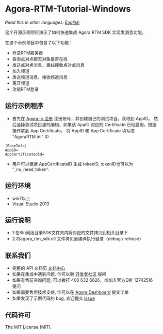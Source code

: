 # Agora-RTM-Tutorial-Windows

*Read this in other languages: [English](README.md)*

这个开源示例项目演示了如何快速集成 Agora RTM SDK 实现发消息功能。

在这个示例项目中包含了以下功能：

- 登录RTM服务器
- 查询点对点聊天对象是否在线
- 发送点对点消息，离线接收点对点消息
- 加入频道
- 发送频道消息，接收频道消息
- 离开频道
- 注销RTM登录


## 运行示例程序
- 首先在 [Agora.io 注册](https://dashboard.agora.io/cn/signup/) 注册账号，并创建自己的测试项目，获取到 AppID。
然后选择测试项目里的编辑，如果该 AppID 对应的 Certificate 已经启用，根据操作拿到 App Certificate。
将 AppID 和 App Certificate 填写进 "AgoraRTM.ini" 中

```
[BaseInfo]
AppID=
AppCertificatedId=
```
- 用户可以根据 AppCertificateID 生成 tokenID, tokenID也可以为 "_no_need_token".

## 运行环境
- win7以上
- Visual Studio 2013

## 运行说明
- 1.在Sln同级目录SDK文件夹内将对应的文件拷贝到相关目录下
- 2.将agora_rtm_sdk.dll 文件拷贝到编译执行目录（debug / release）

## 联系我们
- 完整的 API 文档见 [文档中心](https://docs.agora.io/cn/)
- 如果在集成中遇到问题, 你可以到 [开发者社区](https://dev.agora.io/cn/) 提问
- 如果有售前咨询问题, 可以拨打 400 632 6626，或加入官方Q群 12742516 提问
- 如果需要售后技术支持, 你可以在 [Agora Dashboard](https://dashboard.agora.io) 提交工单
- 如果发现了示例代码的 bug, 欢迎提交 [issue](https://github.com/AgoraIO/RTM/issues)

## 代码许可
The MIT License (MIT).


